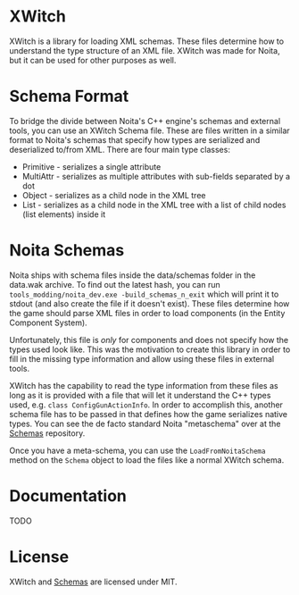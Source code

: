 XWitch
===

XWitch is a library for loading XML schemas. These files determine how to understand the type structure of an XML file. XWitch was made for Noita, but it can be used for other purposes as well.

Schema Format
===

To bridge the divide between Noita's C++ engine's schemas and external tools, you can use an XWitch Schema file. These are files written in a similar format to Noita's schemas that specify how types are serialized and deserialized to/from XML. There are four main type classes:

* Primitive - serializes a single attribute
* MultiAttr - serializes as multiple attributes with sub-fields separated by a dot
* Object - serializes as a child node in the XML tree
* List - serializes as a child node in the XML tree with a list of child nodes (list elements) inside it

Noita Schemas
===

Noita ships with schema files inside the data/schemas folder in the data.wak archive. To find out the latest hash, you can run `tools_modding/noita_dev.exe -build_schemas_n_exit` which will print it to stdout (and also create the file if it doesn't exist). These files determine how the game should parse XML files in order to load components (in the Entity Component System).

Unfortunately, this file is *only* for components and does not specify how the types used look like. This was the motivation to create this library in order to fill in the missing type information and allow using these files in external tools.

XWitch has the capability to read the type information from these files as long as it is provided with a file that will let it understand the C++ types used, e.g. `class ConfigGunActionInfo`. In order to accomplish this, another schema file has to be passed in that defines how the game serializes native types. You can see the de facto standard Noita "metaschema" over at the [Schemas](https://github.com/XWitchProject/Schemas/blob/master/ecs.xml) repository.

Once you have a meta-schema, you can use the `LoadFromNoitaSchema` method on the `Schema` object to load the files like a normal XWitch schema.

Documentation
===

TODO

License
===

XWitch and [Schemas](https://github.com/XWitchProject/Schemas) are licensed under MIT.
